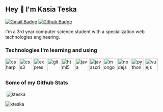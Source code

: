 ## Hey 👋 I'm Kasia Teska
[![Gmail Badge](https://img.shields.io/badge/-kasia@teska.pl-c14438?style=flat&logo=Gmail&logoColor=white&link=mailto:kasia@teska.pl)](mailto:kasia@teska.pl) [![Github Badge](https://img.shields.io/badge/-kteska-grey?style=flat&logo=github&logoColor=white&link=https://github.com/kteska/)](https://www.github.com/kteska/) 

<p align="left">I'm a 3rd year computer science student with a specialization web technologies engineering.</p>

<h3>Technologies I'm learning and using</h3>
<p align="left"><img src="https://devicons.github.io/devicon/devicon.git/icons/csharp/csharp-original.svg" alt="csharp" width="40" height="40"/> <img src="https://devicons.github.io/devicon/devicon.git/icons/css3/css3-original-wordmark.svg" alt="css3" width="40" height="40"/> <img src="https://devicons.github.io/devicon/devicon.git/icons/express/express-original-wordmark.svg" alt="express" width="40" height="40"/> <img src="https://www.vectorlogo.zone/logos/git-scm/git-scm-icon.svg" alt="git" width="40" height="40"/> <img src="https://devicons.github.io/devicon/devicon.git/icons/html5/html5-original-wordmark.svg" alt="html5" width="40" height="40"/> <img src="https://devicons.github.io/devicon/devicon.git/icons/java/java-original-wordmark.svg" alt="java" width="40" height="40"/> <img src="https://devicons.github.io/devicon/devicon.git/icons/javascript/javascript-original.svg" alt="javascript" width="40" height="40"/> <img src="https://devicons.github.io/devicon/devicon.git/icons/mongodb/mongodb-original-wordmark.svg" alt="mongodb" width="40" height="40"/> <img src="https://devicons.github.io/devicon/devicon.git/icons/nodejs/nodejs-original-wordmark.svg" alt="nodejs" width="40" height="40"/> <img src="https://devicons.github.io/devicon/devicon.git/icons/python/python-original.svg" alt="python" width="40" height="40"/> <img src="https://devicons.github.io/devicon/devicon.git/icons/vuejs/vuejs-original-wordmark.svg" alt="vuejs" width="40" height="40"/></p>

<h3>Some of my Github Stats</h3>
<p>&nbsp;<img align="center" src="https://github-readme-stats.vercel.app/api?username=kteska&show_icons=true" alt="kteska" /></p>
<p><img align="left" src="https://github-readme-stats.vercel.app/api/top-langs/?username=kteska&layout=compact&hide=html" alt="kteska" /></p>
